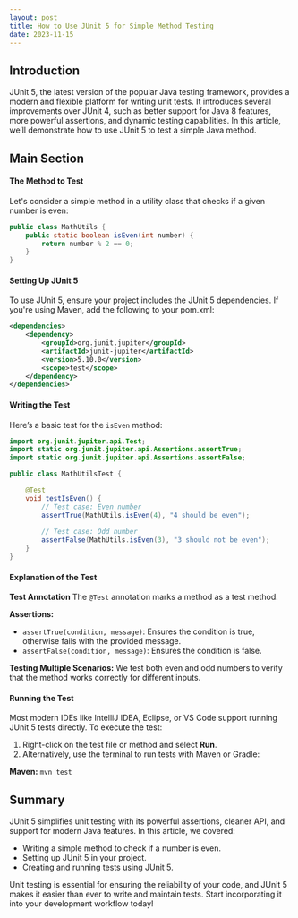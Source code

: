 ```yaml
---
layout: post
title: How to Use JUnit 5 for Simple Method Testing
date: 2023-11-15
---
```


## Introduction

JUnit 5, the latest version of the popular Java testing framework, provides a modern and flexible platform for writing unit tests. It introduces several improvements over JUnit 4, such as better support for Java 8 features, more powerful assertions, and dynamic testing capabilities. In this article, we’ll demonstrate how to use JUnit 5 to test a simple Java method.

## Main Section

#### The Method to Test

Let's consider a simple method in a utility class that checks if a given number is even:

```java
public class MathUtils {
    public static boolean isEven(int number) {
        return number % 2 == 0;
    }
}
```

#### Setting Up JUnit 5

To use JUnit 5, ensure your project includes the JUnit 5 dependencies. If you're using Maven, add the following to your pom.xml:

```xml
<dependencies>
    <dependency>
        <groupId>org.junit.jupiter</groupId>
        <artifactId>junit-jupiter</artifactId>
        <version>5.10.0</version>
        <scope>test</scope>
    </dependency>
</dependencies>
```

#### Writing the Test

Here’s a basic test for the ```isEven``` method:

```java
import org.junit.jupiter.api.Test;
import static org.junit.jupiter.api.Assertions.assertTrue;
import static org.junit.jupiter.api.Assertions.assertFalse;

public class MathUtilsTest {

    @Test
    void testIsEven() {
        // Test case: Even number
        assertTrue(MathUtils.isEven(4), "4 should be even");
        
        // Test case: Odd number
        assertFalse(MathUtils.isEven(3), "3 should not be even");
    }
}
```

#### Explanation of the Test

**Test Annotation** The ``@Test`` annotation marks a method as a test method.

**Assertions:**
- ```assertTrue(condition, message)```: Ensures the condition is true, otherwise fails with the provided message.
- ```assertFalse(condition, message)```: Ensures the condition is false.

**Testing Multiple Scenarios:** We test both even and odd numbers to verify that the method works correctly for different inputs.

#### Running the Test

Most modern IDEs like IntelliJ IDEA, Eclipse, or VS Code support running JUnit 5 tests directly. To execute the test:

1. Right-click on the test file or method and select **Run**.
2. Alternatively, use the terminal to run tests with Maven or Gradle:

**Maven:** ```mvn test```

## Summary

JUnit 5 simplifies unit testing with its powerful assertions, cleaner API, and support for modern Java features. In this article, we covered:

- Writing a simple method to check if a number is even.
- Setting up JUnit 5 in your project.
- Creating and running tests using JUnit 5.

Unit testing is essential for ensuring the reliability of your code, and JUnit 5 makes it easier than ever to write and maintain tests. Start incorporating it into your development workflow today!

